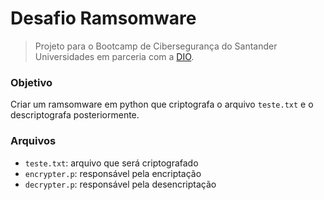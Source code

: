 # Desafio Ramsomware

> Projeto para o Bootcamp de Cibersegurança do Santander Universidades em parceria com a [DIO](https://www.dio.me/).

### Objetivo

Criar um ramsomware em python que criptografa o arquivo ``teste.txt`` e o descriptografa posteriormente.

### Arquivos

- ``teste.txt``: arquivo que será criptografado
- ``encrypter.p``: responsável pela encriptação
- ``decrypter.p``: responsável pela desencriptação